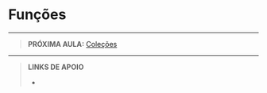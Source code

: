 # Funções





---

> **PRÓXIMA AULA:** [Coleções](../09-colecoes)

---

> **LINKS DE APOIO**
>
> - []()
